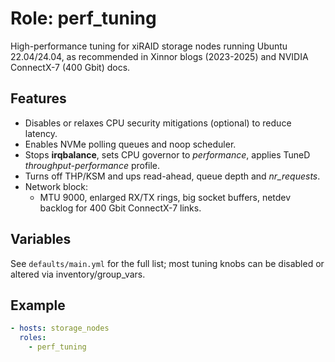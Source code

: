 # Role: perf_tuning

High-performance tuning for xiRAID storage nodes running Ubuntu 22.04/24.04, as
recommended in Xinnor blogs (2023-2025) and NVIDIA ConnectX-7 (400 Gbit) docs.

## Features
* Disables or relaxes CPU security mitigations (optional) to reduce latency.
* Enables NVMe polling queues and noop scheduler.
* Stops **irqbalance**, sets CPU governor to *performance*, applies TuneD
  *throughput-performance* profile.
* Turns off THP/KSM and ups read-ahead, queue depth and *nr_requests*.
* Network block:
  * MTU 9000, enlarged RX/TX rings, big socket buffers, netdev backlog for
    400 Gbit ConnectX-7 links.

## Variables
See `defaults/main.yml` for the full list; most tuning knobs can be disabled or
altered via inventory/group_vars.

## Example
```yaml
- hosts: storage_nodes
  roles:
    - perf_tuning
```
